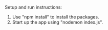 Setup and run instructions:
   1. Use "npm install" to install the packages.
   2. Start up the app using "nodemon index.js".
